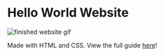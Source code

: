 # Hello World Website

![finished website gif](https://firebasestorage.googleapis.com/v0/b/hackpost-guide.appspot.com/o/uploads%2FMdLIqvXX6MVEoEvXreKXkMifHBi1%2F1716753170548.gif?alt=media&token=70ea6353-0c08-4338-8137-4278ee6e7938)

Made with HTML and CSS. View the full guide [here](https://www.hackpost.guide/users/thunderbird/post-769797160-how-to-make-a-personal-website-from-scratch)!
